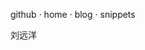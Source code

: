 <style>
    .sidebar,
    .sidebar-toggle {
        display: none;
    }

    .content {
        left: 0;
        font-size: 20px;
        text-align: center;
    }

    a {
        text-decoration: none;
    }
</style>

[github](https://github.com/hoperyy) · [home](docs/) · [blog](docs/blog/) · [snippets](docs/snippets/)

刘远洋
